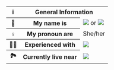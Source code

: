 <table>
	<tr>
		<th>ℹ️</th>
    <th colspan="2">General Information</th>
  </tr>
  <tr>
    <th>👩</th>
    <th>My name is</th>
    <td><img src="https://img.shields.io/badge/-Kana%20Maharani%20Candrakanti-blue?style=flat"> or <img src="https://img.shields.io/badge/-Ry-red?style=flat"></td>
  </tr>
  <tr>
    <th>♀️</th>
    <th>My pronoun are</th>
    <td>She/her</td>
  </tr>
  <tr>
    <th>👩‍💻</th>
   	<th>Experienced with</th>
    <td><img src="https://img.shields.io/badge/javascript-%23323330.svg?style=for-the-badge&logo=javascript&logoColor=%23F7DF1E"></td>
  </tr>
  <tr>
    <th>🏞️</th>
    <th>Currently live near</th>
    <td><a href="https://discord.gg/TBAQ4UwsXK"><img src="https://discordapp.com/api/guilds/750907551633375234/widget.png?style=banner2"></a></td>
  </tr>
</table>
